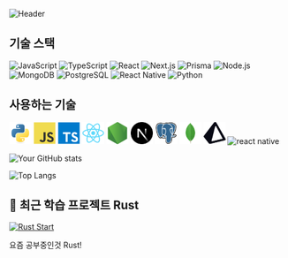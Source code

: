 ![Header](https://capsule-render.vercel.app/api?type=waving&color=auto&height=300&section=header&text=Rust%20Journey&fontSize=90&animation=fadeIn&fontAlignY=38&desc=Learning%20and%20Growing%20with%20Rust&descAlignY=51&descAlign=62)
## 기술 스택
![JavaScript](https://img.shields.io/badge/-JavaScript-F7DF1E?style=flat-square&logo=javascript&logoColor=black)
![TypeScript](https://img.shields.io/badge/-TypeScript-3178C6?style=flat-square&logo=TypeScript&logoColor=white)
![React](https://img.shields.io/badge/-React-61DAFB?style=flat-square&logo=React&logoColor=black)
![Next.js](https://img.shields.io/badge/-Next.js-000000?style=flat-square&logo=Next.js&logoColor=white)
![Prisma](https://img.shields.io/badge/-Prisma-1B222D?style=flat-square&logo=Prisma&logoColor=white)
![Node.js](https://img.shields.io/badge/-Node.js-339933?style=flat-square&logo=Node.js&logoColor=white)
![MongoDB](https://img.shields.io/badge/-MongoDB-47A248?style=flat-square&logo=MongoDB&logoColor=white)
![PostgreSQL](https://img.shields.io/badge/-PostgreSQL-336791?style=flat-square&logo=PostgreSQL&logoColor=white)
![React Native](https://img.shields.io/badge/-React_Native-61DAFB?style=flat-square&logo=React&logoColor=black)
![Python](https://img.shields.io/badge/-Python-3776AB?style=flat-square&logo=Python&logoColor=white)

## 사용하는 기술
<p align="left">
  <img src="https://raw.githubusercontent.com/devicons/devicon/master/icons/python/python-original.svg" alt="python" width="40" height="40"/>
  <img src="https://raw.githubusercontent.com/devicons/devicon/master/icons/javascript/javascript-original.svg" alt="javascript" width="40" height="40"/>
  <img src="https://raw.githubusercontent.com/devicons/devicon/master/icons/typescript/typescript-original.svg" alt="typescript" width="40" height="40"/>
  <img src="https://raw.githubusercontent.com/devicons/devicon/master/icons/react/react-original.svg" alt="react" width="40" height="40"/>
  <img src="https://raw.githubusercontent.com/devicons/devicon/master/icons/nodejs/nodejs-original.svg" alt="nodejs" width="40" height="40"/>
  <img src="https://raw.githubusercontent.com/devicons/devicon/master/icons/nextjs/nextjs-original.svg" alt="nextjs" width="40" height="40"/>
  <img src="https://raw.githubusercontent.com/devicons/devicon/master/icons/postgresql/postgresql-original.svg" alt="postgresql" width="40" height="40"/>
  <img src="https://raw.githubusercontent.com/devicons/devicon/master/icons/mongodb/mongodb-original.svg" alt="mongodb" width="40" height="40"/>
  <img src="https://raw.githubusercontent.com/prisma/presskit/main/Assets/Prisma-DarkSymbol.svg" alt="prisma" width="40" height="40"/>
  <img src="https://raw.githubusercontent.com/kristerkari/react-native-svg-transformer/master/images/react-native-logo.png" alt="react native" width="40" height="40"/>
</p>


![Your GitHub stats](https://github-readme-stats.vercel.app/api?username=jeff0327&show_icons=true&theme=radical&count_private=true&cache_seconds=86400)

![Top Langs](https://github-readme-stats.vercel.app/api/top-langs/?username=jeff0327&layout=compact&theme=radical&cache_seconds=86400)

## 🦀 최근 학습 프로젝트 Rust

[![Rust Start](https://img.shields.io/badge/Rust-Start-orange?style=for-the-badge&logo=rust)](https://github.com/jeff0327/startRust)

요즘 공부중인것 Rust!
